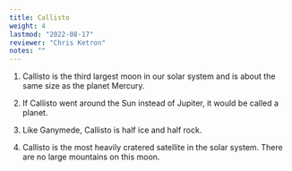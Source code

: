 ```yaml
---
title: Callisto
weight: 4
lastmod: "2022-08-17"
reviewer: "Chris Ketron"
notes: ""
---
```


1.	Callisto is the third largest moon in our solar system and is about the same size as the planet Mercury.

2.	If Callisto went around the Sun instead of Jupiter, it would be called a planet.

2.	Like Ganymede, Callisto is half ice and half rock.

4.	Callisto is the most heavily cratered satellite in the solar system.  There are no large mountains on this moon.
